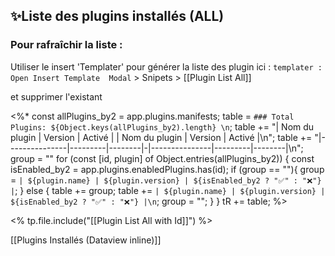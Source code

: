 ## ✨Liste des plugins installés (ALL)
### Pour rafraîchir la liste :
Utiliser  le  insert 'Templater' pour générer la liste des plugin ici : 
`templater : Open Insert Template  Modal`   > Snipets >  [[Plugin List All]]

et supprimer l'existant

<%*
const allPlugins_by2 = app.plugins.manifests;
table = `### Total Plugins: ${Object.keys(allPlugins_by2).length} \n`;
table += "| Nom du plugin | Version | Activé | | Nom du plugin | Version | Activé |\n";
table += "|---------------|---------|--------|-|---------------|---------|--------|\n";
group = ""
for (const [id, plugin] of Object.entries(allPlugins_by2)) {
    const isEnabled_by2 = app.plugins.enabledPlugins.has(id);
    if (group == ""){
	    group = `| ${plugin.name} | ${plugin.version} | ${isEnabled_by2 ? "✅" : "❌"} |`;
    } else {
	    table += group;
	    table += `| ${plugin.name} | ${plugin.version} | ${isEnabled_by2 ? "✅" : "❌"} |\n`;
	    group = "";
    }
}
tR += table;
%>

<% tp.file.include("[[Plugin List All with Id]]") %>

[[Plugins Installés (Dataview inline)]]

